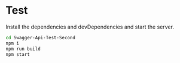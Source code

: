 # Test

Install the dependencies and devDependencies and start the server.

```sh
cd Swagger-Api-Test-Second
npm i
npm run build
npm start
```
